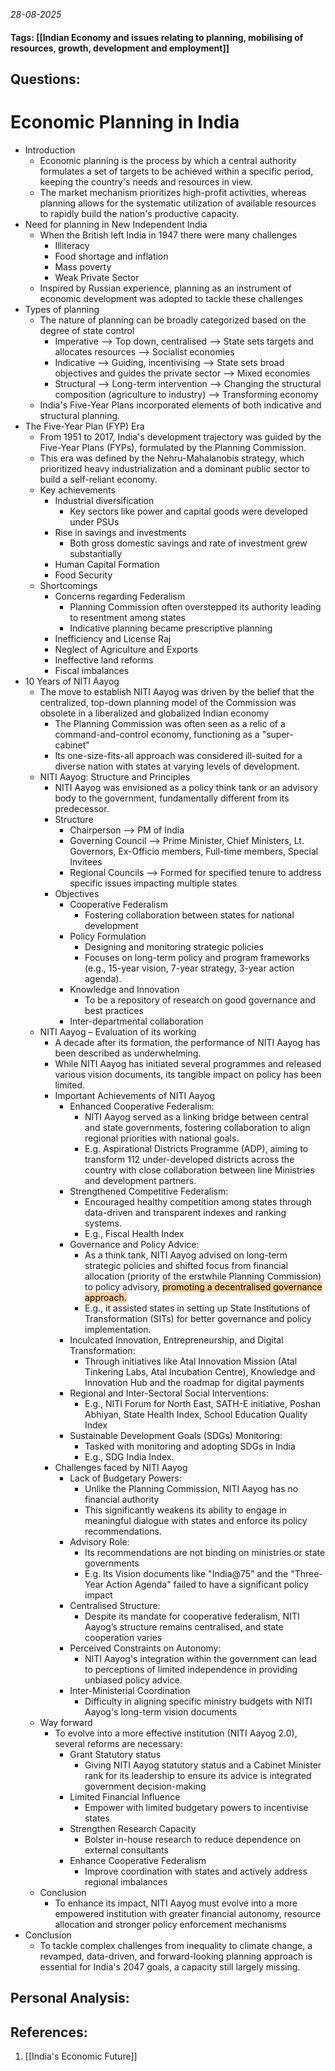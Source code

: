 *28-08-2025*
#### Tags: [[Indian Economy and issues relating to planning, mobilising of resources, growth, development and employment]]


## Questions:



# Economic Planning in India

- Introduction
	- Economic planning is the process by which a central authority formulates a set of targets to be achieved within a specific period, keeping the country's needs and resources in view. 
	- The market mechanism prioritizes high-profit activities, whereas planning allows for the systematic utilization of available resources to rapidly build the nation's productive capacity.
- Need for planning in New Independent India
	- When the British left India in 1947 there were many challenges
		- Illiteracy
		- Food shortage and inflation
		- Mass poverty
		- Weak Private Sector
	- Inspired by Russian experience, planning as an instrument of economic development was adopted to tackle these challenges
- Types of planning
	- The nature of planning can be broadly categorized based on the degree of state control
		- Imperative --> Top down, centralised --> State sets targets and allocates resources --> Socialist economies
		- Indicative --> Guiding, incentivising --> State sets broad objectives and guides the private sector --> Mixed economies
		- Structural --> Long-term intervention --> Changing the structural composition (agriculture to industry) --> Transforming economy
	- India's Five-Year Plans incorporated elements of both indicative and structural planning.
- The Five-Year Plan (FYP) Era
	- From 1951 to 2017, India's development trajectory was guided by the Five-Year Plans (FYPs), formulated by the Planning Commission. 
	- This era was defined by the Nehru-Mahalanobis strategy, which prioritized heavy industrialization and a dominant public sector to build a self-reliant economy.
	- Key achievements
		- Industrial diversification
			- Key sectors like power and capital goods were developed under PSUs
		- Rise in savings and investments
			- Both gross domestic savings and rate of investment grew substantially
		- Human Capital Formation
		- Food Security
	- Shortcomings
		- Concerns regarding Federalism
			- Planning Commission often overstepped its authority leading to resentment among states
			- Indicative planning became prescriptive planning
		- Inefficiency and License Raj
		- Neglect of Agriculture and Exports
		- Ineffective land reforms
		- Fiscal imbalances
- 10 Years of NITI Aayog
	- The move to establish NITI Aayog was driven by the belief that the centralized, top-down planning model of the Commission was obsolete in a liberalized and globalized Indian economy
		- The Planning Commission was often seen as a relic of a command-and-control economy, functioning as a "super-cabinet"
		- Its one-size-fits-all approach was considered ill-suited for a diverse nation with states at varying levels of development.
	- NITI Aayog: Structure and Principles
		- NITI Aayog was envisioned as a policy think tank or an advisory body to the government, fundamentally different from its predecessor.
		- Structure
			- Chairperson --> PM of India
			- Governing Council --> Prime Minister, Chief Ministers, Lt. Governors, Ex-Officio members, Full-time members, Special Invitees
			- Regional Councils --> Formed for specified tenure to address specific issues impacting multiple states
		- Objectives
			- Cooperative Federalism
				- Fostering collaboration between states for national development
			- Policy Formulation
				- Designing and monitoring strategic policies
				- Focuses on long-term policy and program frameworks (e.g., 15-year vision, 7-year strategy, 3-year action agenda).
			- Knowledge and Innovation
				- To be a repository of research on good governance and best practices
			- Inter-departmental collaboration
	- NITI Aayog – Evaluation of its working
		- A decade after its formation, the performance of NITI Aayog has been described as underwhelming. 
		- While NITI Aayog has initiated several programmes and released various vision documents, its tangible impact on policy has been limited.
		- Important Achievements of NITI Aayog
			- Enhanced Cooperative Federalism: 
				- NITI Aayog served as a linking bridge between central and state governments, fostering collaboration to align regional priorities with national goals.
				- E.g. Aspirational Districts Programme (ADP), aiming to transform 112 under-developed districts across the country with close collaboration between line Ministries and development partners.
			- Strengthened Competitive Federalism: 
				- Encouraged healthy competition among states through data-driven and transparent indexes and ranking systems.
				- E.g., Fiscal Health Index
			- Governance and Policy Advice: 
				- As a think tank, NITI Aayog advised on long-term strategic policies and shifted focus from financial allocation (priority of the erstwhile Planning Commission) to policy advisory, <mark style="background: #FFB86CA6;">promoting a decentralised governance approach.</mark>
				- E.g., it assisted states in setting up State Institutions of Transformation (SITs) for better governance and policy implementation.
			- Inculcated Innovation, Entrepreneurship, and Digital Transformation:
				- Through initiatives like Atal Innovation Mission (Atal Tinkering Labs, Atal Incubation Centre), Knowledge and Innovation Hub and the roadmap for digital payments
			- Regional and Inter-Sectoral Social Interventions:
				- E.g., NITI Forum for North East, SATH-E initiative, Poshan Abhiyan, State Health Index, School Education Quality Index
			- Sustainable Development Goals (SDGs) Monitoring: 
				- Tasked with monitoring and adopting SDGs in India 
				- E.g., SDG India Index.
		- Challenges faced by NITI Aayog
			- Lack of Budgetary Powers: 
				- Unlike the Planning Commission, NITI Aayog has no financial authority
				- This significantly weakens its ability to engage in meaningful dialogue with states and enforce its policy recommendations.
			- Advisory Role: 
				- Its recommendations are not binding on ministries or state governments
				- E.g. Its Vision documents like "India@75" and the "Three-Year Action Agenda" failed to have a significant policy impact
			- Centralised Structure: 
				- Despite its mandate for cooperative federalism, NITI Aayog’s structure remains centralised, and state cooperation varies
			- Perceived Constraints on Autonomy: 
				- NITI Aayog's integration within the government can lead to perceptions of limited independence in providing unbiased policy advice.
			- Inter-Ministerial Coordination
				- Difficulty in aligning specific ministry budgets with NITI Aayog's long-term vision documents
	- Way forward
		- To evolve into a more effective institution (NITI Aayog 2.0), several reforms are necessary:
			- Grant Statutory status
				- Giving NITI Aayog statutory status and a Cabinet Minister rank for its leadership to ensure its advice is integrated government decision-making
			- Limited Financial Influence
				- Empower with limited budgetary powers to incentivise states
			- Strengthen Research Capacity
				- Bolster in-house research to reduce dependence on external consultants
			- Enhance Cooperative Federalism
				- Improve coordination with states and actively address regional imbalances
	- Conclusion
		- To enhance its impact, NITI Aayog must evolve into a more empowered institution with greater financial autonomy, resource allocation and stronger policy enforcement mechanisms
- Conclusion
	- To tackle complex challenges from inequality to climate change, a revamped, data-driven, and forward-looking planning approach is essential for India's 2047 goals, a capacity still largely missing.




## Personal Analysis:


## References:

1. [[India's Economic Future]]